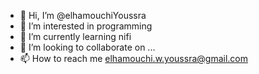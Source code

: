 - 👋 Hi, I’m @elhamouchiYoussra
- 👀 I’m interested in programming 
- 🌱 I’m currently learning nifi
- 💞️ I’m looking to collaborate on ...
- 📫 How to reach me elhamouchi.w.youssra@gmail.com

<!---
elhamouchiYoussra/elhamouchiYoussra is a ✨ special ✨ repository because its `README.md` (this file) appears on your GitHub profile.
You can click the Preview link to take a look at your changes.
--->
